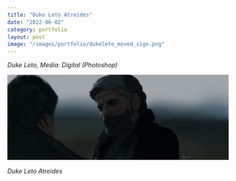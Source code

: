 ```yaml
---
title: "Duke Leto Atreides"
date: "2022-06-02"
category: portfolio
layout: post
image: "/images/portfolio/dukeleto_moved_sign.png"
---
```

*Duke Leto, Media: Digital (Photoshop)*

<p align="center">
<span class="image fit"><img src='/images/portfolio/dukeleto_moved_sign.png' alt="dukeleto"/></span>
</p>

*Duke Leto Atreides*
